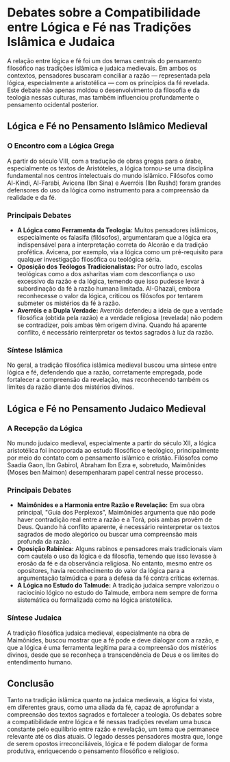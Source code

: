 # Debates sobre a Compatibilidade entre Lógica e Fé nas Tradições Islâmica e Judaica

A relação entre lógica e fé foi um dos temas centrais do pensamento filosófico nas tradições islâmica e judaica medievais. Em ambos os contextos, pensadores buscaram conciliar a razão — representada pela lógica, especialmente a aristotélica — com os princípios da fé revelada. Este debate não apenas moldou o desenvolvimento da filosofia e da teologia nessas culturas, mas também influenciou profundamente o pensamento ocidental posterior.

## Lógica e Fé no Pensamento Islâmico Medieval

### O Encontro com a Lógica Grega

A partir do século VIII, com a tradução de obras gregas para o árabe, especialmente os textos de Aristóteles, a lógica tornou-se uma disciplina fundamental nos centros intelectuais do mundo islâmico. Filósofos como Al-Kindi, Al-Farabi, Avicena (Ibn Sina) e Averróis (Ibn Rushd) foram grandes defensores do uso da lógica como instrumento para a compreensão da realidade e da fé.

### Principais Debates

- **A Lógica como Ferramenta da Teologia:** Muitos pensadores islâmicos, especialmente os falasifa (filósofos), argumentaram que a lógica era indispensável para a interpretação correta do Alcorão e da tradição profética. Avicena, por exemplo, via a lógica como um pré-requisito para qualquer investigação filosófica ou teológica séria.
- **Oposição dos Teólogos Tradicionalistas:** Por outro lado, escolas teológicas como a dos asharitas viam com desconfiança o uso excessivo da razão e da lógica, temendo que isso pudesse levar à subordinação da fé à razão humana limitada. Al-Ghazali, embora reconhecesse o valor da lógica, criticou os filósofos por tentarem submeter os mistérios da fé à razão.
- **Averróis e a Dupla Verdade:** Averróis defendeu a ideia de que a verdade filosófica (obtida pela razão) e a verdade religiosa (revelada) não podem se contradizer, pois ambas têm origem divina. Quando há aparente conflito, é necessário reinterpretar os textos sagrados à luz da razão.

### Síntese Islâmica

No geral, a tradição filosófica islâmica medieval buscou uma síntese entre lógica e fé, defendendo que a razão, corretamente empregada, pode fortalecer a compreensão da revelação, mas reconhecendo também os limites da razão diante dos mistérios divinos.

## Lógica e Fé no Pensamento Judaico Medieval

### A Recepção da Lógica

No mundo judaico medieval, especialmente a partir do século XII, a lógica aristotélica foi incorporada ao estudo filosófico e teológico, principalmente por meio do contato com o pensamento islâmico e cristão. Filósofos como Saadia Gaon, Ibn Gabirol, Abraham Ibn Ezra e, sobretudo, Maimônides (Moses ben Maimon) desempenharam papel central nesse processo.

### Principais Debates

- **Maimônides e a Harmonia entre Razão e Revelação:** Em sua obra principal, "Guia dos Perplexos", Maimônides argumenta que não pode haver contradição real entre a razão e a Torá, pois ambas provêm de Deus. Quando há conflito aparente, é necessário reinterpretar os textos sagrados de modo alegórico ou buscar uma compreensão mais profunda da razão.
- **Oposição Rabínica:** Alguns rabinos e pensadores mais tradicionais viam com cautela o uso da lógica e da filosofia, temendo que isso levasse à erosão da fé e da observância religiosa. No entanto, mesmo entre os opositores, havia reconhecimento do valor da lógica para a argumentação talmúdica e para a defesa da fé contra críticas externas.
- **A Lógica no Estudo do Talmude:** A tradição judaica sempre valorizou o raciocínio lógico no estudo do Talmude, embora nem sempre de forma sistemática ou formalizada como na lógica aristotélica.

### Síntese Judaica

A tradição filosófica judaica medieval, especialmente na obra de Maimônides, buscou mostrar que a fé pode e deve dialogar com a razão, e que a lógica é uma ferramenta legítima para a compreensão dos mistérios divinos, desde que se reconheça a transcendência de Deus e os limites do entendimento humano.

## Conclusão

Tanto na tradição islâmica quanto na judaica medievais, a lógica foi vista, em diferentes graus, como uma aliada da fé, capaz de aprofundar a compreensão dos textos sagrados e fortalecer a teologia. Os debates sobre a compatibilidade entre lógica e fé nessas tradições revelam uma busca constante pelo equilíbrio entre razão e revelação, um tema que permanece relevante até os dias atuais. O legado desses pensadores mostra que, longe de serem opostos irreconciliáveis, lógica e fé podem dialogar de forma produtiva, enriquecendo o pensamento filosófico e religioso.